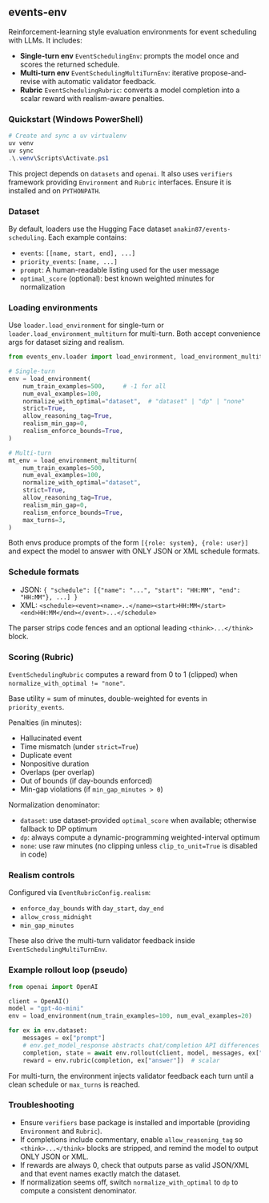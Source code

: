 ## events-env

Reinforcement-learning style evaluation environments for event scheduling with LLMs. It includes:

- **Single-turn env** `EventSchedulingEnv`: prompts the model once and scores the returned schedule.
- **Multi-turn env** `EventSchedulingMultiTurnEnv`: iterative propose-and-revise with automatic validator feedback.
- **Rubric** `EventSchedulingRubric`: converts a model completion into a scalar reward with realism-aware penalties.

### Quickstart (Windows PowerShell)

```powershell
# Create and sync a uv virtualenv
uv venv
uv sync
.\.venv\Scripts\Activate.ps1
```

This project depends on `datasets` and `openai`. It also uses `verifiers` framework providing `Environment` and `Rubric` interfaces. Ensure it is installed and on `PYTHONPATH`.

### Dataset

By default, loaders use the Hugging Face dataset `anakin87/events-scheduling`. Each example contains:

- `events`: `[[name, start, end], ...]`
- `priority_events`: `[name, ...]`
- `prompt`: A human-readable listing used for the user message
- `optimal_score` (optional): best known weighted minutes for normalization

### Loading environments

Use `loader.load_environment` for single-turn or `loader.load_environment_multiturn` for multi-turn. Both accept convenience args for dataset sizing and realism.

```python
from events_env.loader import load_environment, load_environment_multiturn

# Single-turn
env = load_environment(
    num_train_examples=500,     # -1 for all
    num_eval_examples=100,
    normalize_with_optimal="dataset",  # "dataset" | "dp" | "none"
    strict=True,
    allow_reasoning_tag=True,
    realism_min_gap=0,
    realism_enforce_bounds=True,
)

# Multi-turn
mt_env = load_environment_multiturn(
    num_train_examples=500,
    num_eval_examples=100,
    normalize_with_optimal="dataset",
    strict=True,
    allow_reasoning_tag=True,
    realism_min_gap=0,
    realism_enforce_bounds=True,
    max_turns=3,
)
```

Both envs produce prompts of the form `[{role: system}, {role: user}]` and expect the model to answer with ONLY JSON or XML schedule formats.

### Schedule formats

- JSON: `{ "schedule": [{"name": "...", "start": "HH:MM", "end": "HH:MM"}, ...] }`
- XML: `<schedule><event><name>..</name><start>HH:MM</start><end>HH:MM</end></event>...</schedule>`

The parser strips code fences and an optional leading `<think>...</think>` block.

### Scoring (Rubric)

`EventSchedulingRubric` computes a reward from 0 to 1 (clipped) when `normalize_with_optimal != "none"`.

Base utility = sum of minutes, double-weighted for events in `priority_events`.

Penalties (in minutes):

- Hallucinated event
- Time mismatch (under `strict=True`)
- Duplicate event
- Nonpositive duration
- Overlaps (per overlap)
- Out of bounds (if day-bounds enforced)
- Min-gap violations (if `min_gap_minutes > 0`)

Normalization denominator:

- `dataset`: use dataset-provided `optimal_score` when available; otherwise fallback to DP optimum
- `dp`: always compute a dynamic-programming weighted-interval optimum
- `none`: use raw minutes (no clipping unless `clip_to_unit=True` is disabled in code)

### Realism controls

Configured via `EventRubricConfig.realism`:

- `enforce_day_bounds` with `day_start`, `day_end`
- `allow_cross_midnight`
- `min_gap_minutes`

These also drive the multi-turn validator feedback inside `EventSchedulingMultiTurnEnv`.

### Example rollout loop (pseudo)

```python
from openai import OpenAI

client = OpenAI()
model = "gpt-4o-mini"
env = load_environment(num_train_examples=100, num_eval_examples=20)

for ex in env.dataset:
    messages = ex["prompt"]
    # env.get_model_response abstracts chat/completion API differences
    completion, state = await env.rollout(client, model, messages, ex["answer"])  # returns assistant messages
    reward = env.rubric(completion, ex["answer"])  # scalar
```

For multi-turn, the environment injects validator feedback each turn until a clean schedule or `max_turns` is reached.

### Troubleshooting

- Ensure `verifiers` base package is installed and importable (providing `Environment` and `Rubric`).
- If completions include commentary, enable `allow_reasoning_tag` so `<think>...</think>` blocks are stripped, and remind the model to output ONLY JSON or XML.
- If rewards are always 0, check that outputs parse as valid JSON/XML and that event names exactly match the dataset.
- If normalization seems off, switch `normalize_with_optimal` to `dp` to compute a consistent denominator.

